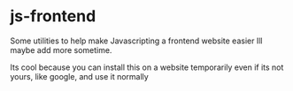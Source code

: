 # js-frontend
Some utilities to help make Javascripting a frontend website easier
Ill maybe add more sometime.

Its cool because you can install this on a website temporarily even if its not yours, like google, and use it normally
